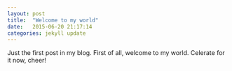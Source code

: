 ```yaml
---
layout: post
title:  "Welcome to my world"
date:   2015-06-20 21:17:14
categories: jekyll update
---
```

Just the first post in my blog. First of all, welcome to my world. Celerate for it now, cheer!